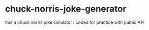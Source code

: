# chuck-norris-joke-generator

this a chuck norris joke simulator i coded for practice with public API
